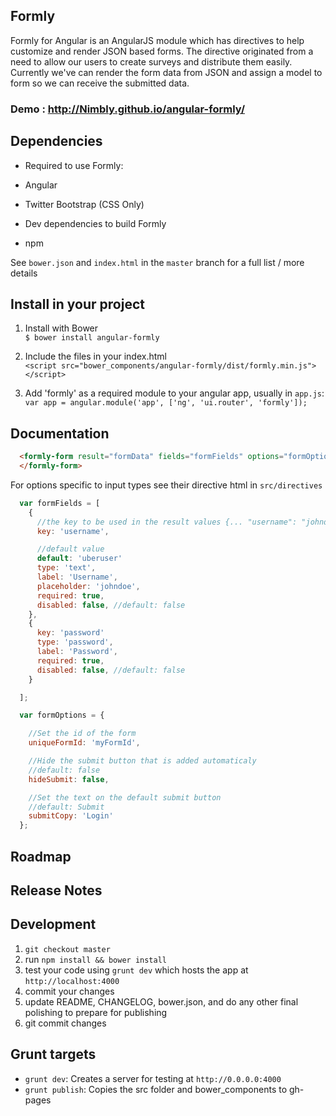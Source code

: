 ## Formly
Formly for Angular is an AngularJS module which has directives to help customize and render JSON based forms. The directive originated from a need to allow our users to create surveys and distribute them easily. Currently we've can render the form data from JSON and assign a model to form so we can receive the submitted data.

  <formly-form result="formData" fields="formFields" options="formOptions" ng-submit="onSubmit()">
  </formly-form>

### Demo : http://Nimbly.github.io/angular-formly/

## Dependencies
- Required to use Formly:
 - Angular
 - Twitter Bootstrap (CSS Only)

- Dev dependencies to build Formly
 - npm


See `bower.json` and `index.html` in the `master` branch for a full list / more details

## Install in your project
1. Install with Bower  
 `$ bower install angular-formly`

2. Include the files in your index.html  
 `<script src="bower_components/angular-formly/dist/formly.min.js"></script>`

3. Add 'formly' as a required module to your angular app, usually in `app.js`:  
 `var app = angular.module('app', ['ng', 'ui.router', 'formly']);`

## Documentation

```html
  <formly-form result="formData" fields="formFields" options="formOptions" ng-submit="onSubmit()">
  </formly-form>
```  

For options specific to input types see their directive html in `src/directives`  
```javascript
  var formFields = [
    {
      //the key to be used in the result values {... "username": "johndoe" ... }
      key: 'username',

      //default value
      default: 'uberuser'
      type: 'text',
      label: 'Username',
      placeholder: 'johndoe',
      required: true,
      disabled: false, //default: false
    },
    {
      key: 'password'
      type: 'password',
      label: 'Password',
      required: true,
      disabled: false, //default: false
    }

  ];

  var formOptions = {

    //Set the id of the form
    uniqueFormId: 'myFormId',

    //Hide the submit button that is added automaticaly
    //default: false
    hideSubmit: false,

    //Set the text on the default submit button
    //default: Submit
    submitCopy: 'Login'
  };
```  

## Roadmap

## Release Notes

## Development

1. `git checkout master`
  1. run `npm install && bower install`
  2. test your code using `grunt dev` which hosts the app at `http://localhost:4000`
  3. commit your changes
3. update README, CHANGELOG, bower.json, and do any other final polishing to prepare for publishing
  1. git commit changes

## Grunt targets
* `grunt dev`: Creates a server for testing at `http://0.0.0.0:4000`
* `grunt publish`: Copies the src folder and bower_components to gh-pages
